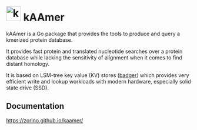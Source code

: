 # <img src="web/src/images/kaamer.svg" alt="kAAmer logo" width="40px"/> kAAmer

kAAmer is a Go package that provides the tools to produce and query a kmerized protein database.

It provides fast protein and translated nucleotide searches over a protein database while lacking the sensitivity of alignment when it comes to find distant homology.

It is based on LSM-tree key value (KV) stores ([badger](https://github.com/dgraph-io/badger)) which
provides very efficient write and lookup workloads with modern hardware, especially solid state drive (SSD).

## Documentation

https://zorino.github.io/kaamer/

